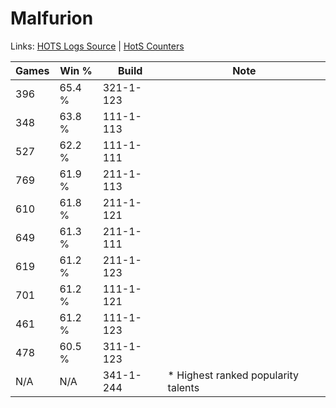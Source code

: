 # Malfurion

Links: [HOTS Logs Source](https://www.hotslogs.com/Sitewide/HeroDetails?Hero=Malfurion) | [HotS Counters](http://hotscounters.com/#/hero/Malfurion)

Games  | Win %  | Build     | Note
-----  | -----  | -----     | ----
396    | 65.4 % | 321-1-123 | 
348    | 63.8 % | 111-1-113 | 
527    | 62.2 % | 111-1-111 | 
769    | 61.9 % | 211-1-113 | 
610    | 61.8 % | 211-1-121 | 
649    | 61.3 % | 211-1-111 | 
619    | 61.2 % | 211-1-123 | 
701    | 61.2 % | 111-1-121 | 
461    | 61.2 % | 111-1-123 | 
478    | 60.5 % | 311-1-123 | 
N/A    | N/A    | 341-1-244 | * Highest ranked popularity talents
